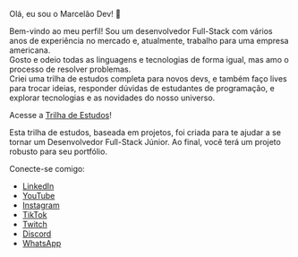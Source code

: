 Olá, eu sou o Marcelão Dev! 👋

Bem-vindo ao meu perfil! Sou um desenvolvedor Full-Stack com vários anos de experiência no mercado e, atualmente, trabalho para uma empresa americana.  
Gosto e odeio todas as linguagens e tecnologias de forma igual, mas amo o processo de resolver problemas.  
Criei uma trilha de estudos completa para novos devs, e também faço lives para trocar ideias, responder dúvidas de estudantes de programação, e explorar tecnologias e as novidades do nosso universo.

Acesse a [Trilha de Estudos](https://marcelao.dev/trilha)!

Esta trilha de estudos, baseada em projetos, foi criada para te ajudar a se tornar um Desenvolvedor Full-Stack Júnior. Ao final, você terá um projeto robusto para seu portfólio.

Conecte-se comigo:

- [LinkedIn](https://www.linkedin.com/in/marcelobcortes)
- [YouTube](https://www.youtube.com/@marcelao_dev)
- [Instagram](https://www.instagram.com/marcelao_dev)
- [TikTok](https://www.tiktok.com/@marcelao_dev)
- [Twitch](https://www.twitch.tv/marcelao_dev)
- [Discord](https://discord.gg/RJ9rdnnhqb)
- [WhatsApp](https://chat.whatsapp.com/Ege14EtHEsF9AMMprSQBhN)

